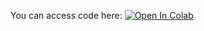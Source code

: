 You can access code here: [![Open In Colab](https://colab.research.google.com/assets/colab-badge.svg)](https://colab.research.google.com/drive/11PIyOG9bOMy9g7OeYlfRKf_RzCDBHkK9#scrollTo=sYr14IuO3Ph4)

